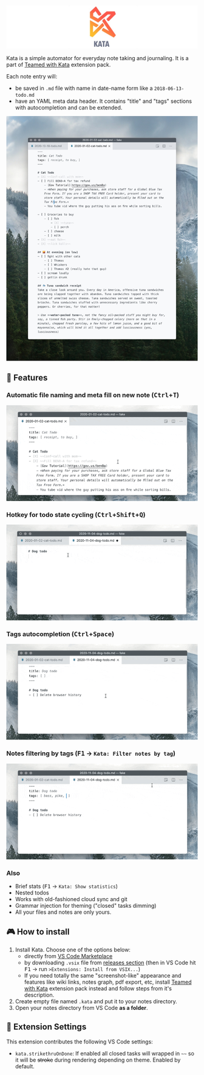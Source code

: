 ![kata logo](./meta/kata-logo.jpg)

Kata is a simple automator for everyday note taking and journaling. It is a part of [Teamed with Kata](https://marketplace.visualstudio.com/items?itemName=atarity.teamed-with-kata) extension pack.

Each note entry will:
- be saved in `.md` file with name in date-name form like a `2018-06-13-todo.md`
- have an YAML meta data header. It contains "title" and "tags" sections with autocompletion and can be extended.

![kata screen](./meta/kata-screen.jpg)

## 🦄 Features
### Automatic file naming and meta fill on new note (<kbd>Ctrl</kbd>+<kbd>T</kbd>)

![create note](./meta/new-note-b.gif)

### Hotkey for todo state cycling (<kbd>Ctrl</kbd>+<kbd>Shift</kbd>+<kbd>Q</kbd>)

![create note](./meta/todo-cycle-b.gif)

### Tags autocompletion (<kbd>Ctrl</kbd>+<kbd>Space</kbd>)

![tags autocompletion](./meta/tags-completion-b.gif)

### Notes filtering by tags (<kbd>F1</kbd> → `Kata: Filter notes by tag`)

![filter by tag](./meta/filter-b.gif)

### Also
- Brief stats (<kbd>F1</kbd> → `Kata: Show statistics`)
- Nested todos
- Works with old-fashioned cloud sync and git
- Grammar injection for theming ("closed" tasks dimming)
- All your files and notes are only yours.

## 🎮 How to install
1. Install Kata. Choose one of the options below:
    - directly from [VS Code Marketplace](https://marketplace.visualstudio.com/items?itemName=atarity.kata)
    - by downloading `.vsix` file from [releases section](https://github.com/Atarity/Kata/releases) (then in VS Code hit <kbd>F1</kbd> → run `>Extensions: Install from VSIX...`)
    - If you need totally the same "screenshot-like" appearance and features like wiki links, notes graph, pdf export, etc, install [Teamed with Kata](https://marketplace.visualstudio.com/items?itemName=atarity.teamed-with-kata) extension pack instead and follow steps from it's description.
1. Create empty file named `.kata` and put it to your notes directory.
1. Open your notes directory from VS Code **as a folder**.

## 🔧 Extension Settings
This extension contributes the following VS Code settings:

* `kata.strikethruOnDone`: If enabled all closed tasks will wrapped in `~~` so it will be ~~stroke~~ during rendering depending on theme. Enabled by default.
